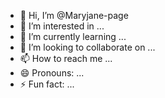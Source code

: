 - 👋 Hi, I’m @Maryjane-page
- 👀 I’m interested in ...
- 🌱 I’m currently learning ...
- 💞️ I’m looking to collaborate on ...
- 📫 How to reach me ...
- 😄 Pronouns: ...
- ⚡ Fun fact: ...

<!---
Maryjane-page/Maryjane-page is a ✨ special ✨ repository because its `README.md` (this file) appears on your GitHub profile.
You can click the Preview link to take a look at your changes.
--->
